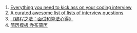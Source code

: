 
1. [Everything you need to kick ass on your coding interview](https://github.com/andreis/interview)
2. [A curated awesome list of lists of interview questions](https://github.com/MaximAbramchuck/awesome-interview-questions)
3. [《编程之法：面试和算法心得》](https://github.com/julycoding/The-Art-Of-Programming-By-July/blob/master/ebook/zh/Readme.md)
4. [简历模板:乔布简历](http://cv.qiaobutang.com/)




